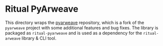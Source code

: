 # Ritual PyArweave

This directory wraps the [pyarweave](https://github.com/ritual-net/pyarweave)
repository, which is a fork of the `pyarweave` project with some additional
features and bug fixes. The library is packaged as `ritual-pyarweave` and
is used as a dependency for the `ritual-arweave` library & CLI tool.
